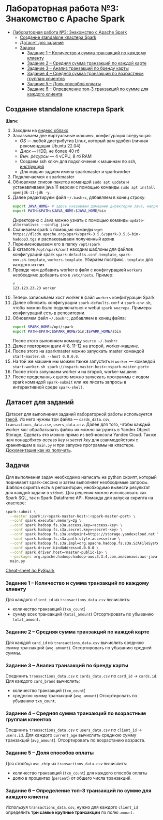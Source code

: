 # Лабораторная работа №3: Знакомство с Apache Spark

- [Лабораторная работа №3: Знакомство с Apache Spark](#лабораторная-работа-3-знакомство-с-apache-spark)
  - [Создание standalone кластера Spark](#создание-standalone-кластера-spark)
  - [Датасет для заданий](#датасет-для-заданий)
  - [Задачи](#задачи)
    - [Задание 1 – Количество и сумма транзакций по каждому клиенту](#задание-1--количество-и-сумма-транзакций-по-каждому-клиенту)
    - [Задание 2 – Средняя сумма транзакций по каждой карте](#задание-2--средняя-сумма-транзакций-по-каждой-карте)
    - [Задание 3 – Анализ транзакций по бренду карты](#задание-3--анализ-транзакций-по-бренду-карты)
    - [Задание 4 – Средняя сумма транзакций по возрастным группам клиентов](#задание-4--средняя-сумма-транзакций-по-возрастным-группам-клиентов)
    - [Задание 5 – Доля способов оплаты](#задание-5--доля-способов-оплаты)
    - [Задание 6 – Определение топ-3 транзакций по сумме для каждого клиента](#задание-6--определение-топ-3-транзакций-по-сумме-для-каждого-клиента)


## Создание standalone кластера Spark

**Шаги**:
1. Заходим на [яндекс облако](https://console.yandex.cloud)
2. Заказываем две виртуальные машины, конфигурация следующая:
   * *OS* &mdash; любой дистрибутив Linux, который вам удобен (личная рекомендация Ubuntu 22.04)
   * *Диск* &mdash; HDD, не более 40 гб
   * *Выч. ресурсы* &mdash; 4 vCPU, 8 гб RAM
   * Создаем ssh ключ для подключения к машинам по ssh, [инструкция](https://yandex.cloud/ru/docs/compute/operations/vm-connect/ssh)
   * Для машин задаем имена sparkmaster и sparkworker
3. Подключаемся к sparkmaster
4. Обновляем список пакетов командой `sudo apt update` и устанавливаем java 11 версии с помощью команды `sudo apt install openjdk-11-jdk -y`.
5. Далее редактируем файл `~/.bashrc`, длбавляем в конец строку:
   ```bash
   export JAVA_HOME= # здесь указываем домашнюю директорию Java, например /usr/lib/jvm/java-11-openjdk-amd64/
   export PATH=$PATH:$JAVA_HOME:$JAVA_HOME/bin
   ```
   Директорию с Java можно узнать с помощью команды `update-alternatives --config java`
6. Скачиваем spark с помощью команды `wget https://dlcdn.apache.org/spark/spark-3.5.6/spark-3.5.6-bin-hadoop3.tgz` и распаковываем полученный архив
7. Переименовываем его в папку `/opt/spark`
8. В каталоге `/opt/spark/conf` находим шаблоны для файлов конфигураций spark `spark-defaults.conf.template`, `spark-env.sh.template`, `workers.template`. Убираем постфикс `.template` для каждого из них
9. Прежде чем добавить worker в файл с конфигурацией `workers` необходимо добавить его в `/etc/hosts`. Пример:
    ```bash
    # ...
    123.123.23.23 worker
    ```
10. Теперь записываем хост worker в файл `workers` конфигурации Spark
11. Далее обновить конфигурации `spark-defaults.conf` и `spark-env.sh`, чтобы можно было подключаться к webui `spark мастера`. Примеры конфигураций есть в репозитории.
12. Обновляем файл `~/.bashrc`, добавляем в конец файла:
    ```bash
    export SPARK_HOME=/opt/spark
    export PATH=$PATH:$SPARK_HOME/bin:$SPARK_HOME/sbin
    ```
    После этого выполняем команду `source ~/.bashrc`
13. Далее повторяем шаги 4-8, 11-12 на второй, worker-машине.
14. После этого на sparkmaster можно запускать master командой `start-master.sh --host 0.0.0.0`.
15. На той же машине мы можем также запустить и `worker` &mdash; командой `start-worker.sh spark://<spark-master-host>:<spark-master-port>`
16. После этого запускаем worker и на второй, worker-машине.
17. После проделанных шагов можно запускать программы с кодом spark командой `spark-submit` или же писать запросы в интерактивной среде `spark-shell`.

## Датасет для заданий

Датасет для выполнения заданий лабораторной работы используется [такой](https://www.kaggle.com/datasets/computingvictor/transactions-fraud-datasets). Из него нужны три файла &mdash; `cards_data.csv`, `transactions_data.csv`, `users_data.csv`. 
Далее для того, чтобы каждый worker мог обрабатывать файлы их можно загрузить в Yandex Object Storage. Сделать это можно прямо из веб-консоли Yandex Cloud. Также нам понадобятся *access key* и *secret key* для взаимодействия с хранилищем в `main.py` и при запуске программы на кластере. [Документация как их получить](https://yandex.cloud/ru/docs/iam/operations/authentication/manage-access-keys#create-access-key).

## Задачи

Для выполнения задач необходимо написать на python скрипт, который поднимает spark-сессию и затем выполняет необходимые запросы. Шаблон скрипта есть в репозитории, необходимо вывести результат для каждой задачи в `stdout`. Для решения можно использовать как Spark SQL, так и Spark Dataframe API. Команда для запуска скрипта на кластере:
```bash
spark-submit \
  --master spark://<spark-master-host>:<spark-master-port> \
  --conf spark.executor.memory=2g \
  --conf spark.hadoop.fs.s3a.access.key=<access-key> \
  --conf spark.hadoop.fs.s3a.secret.key=<secret-key> \
  --conf spark.hadoop.fs.s3a.endpoint=https://storage.yandexcloud.net \
  --conf spark.hadoop.fs.s3a.path.style.access=true \
  --conf spark.hadoop.fs.s3a.impl=org.apache.hadoop.fs.s3a.S3AFileSystem \
  --conf spark.driver.bindAddress=0.0.0.0 \
  --conf spark.driver.host=<master-public-ip> \
  --packages org.apache.hadoop:hadoop-aws:3.3.4,com.amazonaws:aws-java-sdk-bundle:1.12.691 \
  main.py
```

[Cheat-sheet по PySpark](https://www.globalsqa.com/pyspark-cheat-sheet/)

### Задание 1 – Количество и сумма транзакций по каждому клиенту
Для каждого `client_id` из `transactions_data.csv` вычислить:
  * количество транзакций (`txn_count`)
  * сумму всех транзакций (`total_amount`)
Отсортировать по убыванию `total_amount`.

### Задание 2 – Средняя сумма транзакций по каждой карте

Для каждой `card_id` из `transactions_data.csv` вычислить среднюю сумму транзакций (`avg_amount`).
Отсортировать по убыванию средней суммы.

### Задание 3 – Анализ транзакций по бренду карты

Соединить `transactions_data.csv` с `cards_data.csv` по `card_id` -> `cards.id`.
Для каждого `card_brand` вычислить:
  * количество транзакций (`txn_count`)
  * среднюю сумму транзакций (`avg_amount`)
Отсортировать по убыванию `txn_count`.

### Задание 4 – Средняя сумма транзакций по возрастным группам клиентов

Соединить `transactions_data.csv` с `users_data.csv` по `client_id` -> `users.id`.
Для каждого `current_age` вычислить среднюю сумму транзакций (`avg_amount`).
Отсортировать по возрастанию возраста.

### Задание 5 – Доля способов оплаты

Для столбца `use_chip` из `transactions_data.csv` вычислить:
  * количество транзакций (`txn_count`) для каждого способа оплаты
  * долю в процентах (`percent`) от общего числа транзакций.

### Задание 6 – Определение топ-3 транзакций по сумме для каждого клиента

Используя `transactions_data.csv`, нужно для каждого `client_id` определить **три самые крупные транзакции** по полю `amount`.
